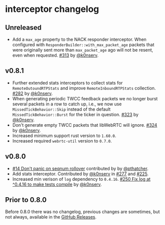 # interceptor changelog

## Unreleased

* Add a `max_age` property to the NACK responder interceptor. When configured with `ResponderBuilder::with_max_packet_age` packets that were originally sent more than `max_packet_age` ago will not be resent, even when requested. [#313](https://github.com/webrtc-rs/webrtc/pull/313) by [@k0nserv](https://github.com/k0nserv).

## v0.8.1

* Further extended stats interceptors to collect stats for `RemoteOutoundRTPStats` and improve `RemoteInboundRTPStats` collection. [#282](https://github.com/webrtc-rs/webrtc/pull/282) by [@k0nserv](https://github.com/k0nserv).
* When generating periodic TWCC feedback packets we no longer burst several packets in a row to catch up, i.e., we now use `MissedTickBehavior::Skip` instead of the default `MissedTickBehavior::Burst` for the ticker in question. [#323](https://github.com/webrtc-rs/webrtc/pull/323) by [@k0nserv](https://github.com/k0nserv).
* Don't generate empty TWCC packets that libWebRTC will ignore. [#324](https://github.com/webrtc-rs/webrtc/pull/324) by [@k0nserv](https://github.com/k0nserv).
* Increased minimum support rust version to `1.60.0`.
* Increased required `webrtc-util` version to `0.7.0`.


## v0.8.0

* [#14 Don't panic on seqnum rollover](https://github.com/webrtc-rs/interceptor/pull/14) contributed by by [@pthatcher](https://github.com/pthatcher).
* Add stats interceptor. Contributed by [@k0nserv](https://github.com/k0nserv) in [#277](https://github.com/webrtc-rs/webrtc/pull/277/) and [#225](https://github.com/webrtc-rs/webrtc/pull/225).
* Increased min verison of `log` dependency to `0.4.16`. [#250 Fix log at ^0.4.16 to make tests compile](https://github.com/webrtc-rs/webrtc/pull/250) by [@k0nserv](https://github.com/k0nserv).

## Prior to 0.8.0

Before 0.8.0 there was no changelog, previous changes are sometimes, but not always, available in the [GitHub Releases](https://github.com/webrtc-rs/interceptor/releases).

